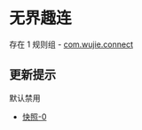 # 无界趣连

存在 1 规则组 - [com.wujie.connect](/src/apps/com.wujie.connect.ts)

## 更新提示

默认禁用

- [快照-0](https://i.gkd.li/import/14296122)
